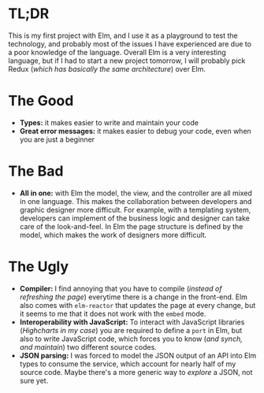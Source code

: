 # TL;DR

This is my first project with Elm, and I use it as a playground to test the technology, and probably most of the issues I have experienced 
are due to a poor knowledge of the language. Overall Elm is a very interesting language, but if I had to start a new project tomorrow, 
I will probably pick Redux (_which has basically the same architecture_) over Elm.

# The Good

* **Types:** it makes easier to write and maintain your code
* **Great error messages:** it makes easier to debug your code, even when you are just a beginner

# The Bad

* **All in one:** with Elm the model, the view, and the controller are all mixed in one language. This makes the collaboration between 
developers and graphic designer more difficult. For example, with a templating system, developers can implement of the business 
logic and designer can take care of the look-and-feel. In Elm the page structure is defined by the model, which makes the work of 
designers more difficult.

# The Ugly

* **Compiler:** I find annoying that you have to compile (_instead of refreshing the page_) everytime there is a change in the 
front-end. Elm also comes with `elm-reactor` that updates the page at every change, but it seems to me that it does not work 
with the `embed` mode.
* **Interoperability with JavaScript:** To interact with JavaScript libraries (_Highcharts in my case_) you are required to define 
a `port` in Elm, but also to write JavaScript code, which forces you to know (_and synch, and maintain_) two different source codes.
* **JSON parsing:** I was forced to model the JSON output of an API into Elm types to consume the service, which account for nearly 
half of my source code. Maybe there's a more generic way to _explore_ a JSON, not sure yet.
